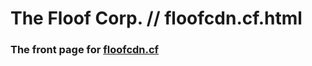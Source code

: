 # The Floof Corp. // floofcdn.cf.html
### The front page for <a href="//floofcdn.cf">floofcdn.cf</a>
